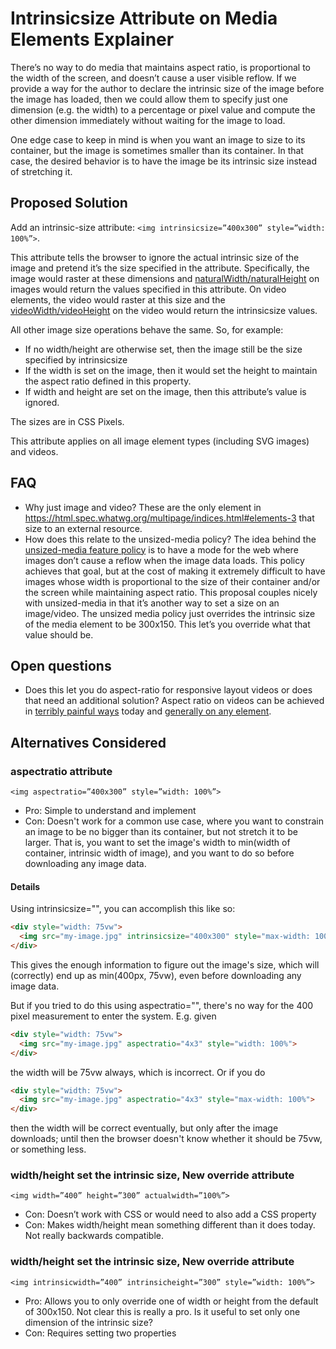 # Intrinsicsize Attribute on Media Elements Explainer

There’s no way to do media that maintains aspect ratio, is proportional to the width of the screen, and doesn’t cause a user visible reflow. If we provide a way for the author to declare the intrinsic size of the image before the image has loaded, then we could allow them to specify just one dimension (e.g. the width) to a percentage or pixel value and compute the other dimension immediately without waiting for the image to load.

One edge case to keep in mind is when you want an image to size to its container, but the image is sometimes smaller than its container. In that case, the desired behavior is to have the image be its intrinsic size instead of stretching it.
## Proposed Solution
Add an intrinsic-size attribute: `<img intrinsicsize=”400x300” style=”width: 100%”>`.

This attribute tells the browser to ignore the actual intrinsic size of the image and pretend it’s the size specified in the attribute. Specifically, the image would raster at these dimensions and [naturalWidth/naturalHeight](https://html.spec.whatwg.org/multipage/embedded-content.html#dom-img-naturalwidth) on images would return the values specified in this attribute. On video elements, the video would raster at this size and the [videoWidth/videoHeight](https://html.spec.whatwg.org/multipage/media.html#dom-video-videowidth) on the video would return the intrinsicsize values.

All other image size operations behave the same. So, for example:
* If no width/height are otherwise set, then the image still be the size specified by intrinsicsize
* If the width is set on the image, then it would set the height to maintain the aspect ratio defined in this property.
* If width and height are set on the image, then this attribute’s value is ignored.

The sizes are in CSS Pixels.

This attribute applies on all image element types (including SVG images) and videos. 
## FAQ
* Why just image and video? These are the only element in https://html.spec.whatwg.org/multipage/indices.html#elements-3 that size to an external resource.
* How does this relate to the unsized-media policy? The idea behind the [unsized-media feature policy](https://github.com/WICG/feature-policy/issues/127) is to have a mode for the web where images don’t cause a reflow when the image data loads. This policy achieves that goal, but at the cost of making it extremely difficult to have images whose width is proportional to the size of their container and/or the screen while maintaining aspect ratio. This proposal couples nicely with unsized-media in that it’s another way to set a size on an image/video. The unsized media policy just overrides the intrinsic size of the media element to be 300x150. This let’s you override what that value should be.
## Open questions
* Does this let you do aspect-ratio for responsive layout videos or does that need an additional solution? Aspect ratio on videos can be achieved in [terribly painful ways](https://alistapart.com/article/creating-intrinsic-ratios-for-video) today and [generally on any element](https://css-tricks.com/aspect-ratio-boxes/).
## Alternatives Considered

### aspectratio attribute
`<img aspectratio=”400x300” style=”width: 100%”>`

* Pro: Simple to understand and implement
* Con:  Doesn't work for a common use case, where you want to constrain an image to be no bigger than its container, but not stretch it to be larger. That is, you want to set the image's width to min(width of container, intrinsic width of image), and you want to do so before downloading any image data.
#### Details
Using intrinsicsize="", you can accomplish this like so:

```html
<div style="width: 75vw">
  <img src="my-image.jpg" intrinsicsize="400x300" style="max-width: 100%">
</div>
```

This gives the enough information to figure out the image's size, which will (correctly) end up as min(400px, 75vw), even before downloading any image data.

But if you tried to do this using aspectratio="", there's no way for the 400 pixel measurement to enter the system. E.g. given

```html
<div style="width: 75vw">
  <img src="my-image.jpg" aspectratio="4x3" style="width: 100%">
</div>
```

the width will be 75vw always, which is incorrect. Or if you do

```html
<div style="width: 75vw">
  <img src="my-image.jpg" aspectratio="4x3" style="max-width: 100%">
</div>
```

then the width will be correct eventually, but only after the image downloads; until then the browser doesn't know whether it should be 75vw, or something less.

### width/height set the intrinsic size, New override attribute
`<img width=”400” height=”300” actualwidth=”100%”>`

* Con: Doesn’t work with CSS or would need to also add a CSS property
* Con: Makes width/height mean something different than it does today. Not really backwards compatible.

### width/height set the intrinsic size, New override attribute
`<img intrinsicwidth=”400” intrinsicheight=”300” style=”width: 100%”>`

* Pro: Allows you to only override one of width or height from the default of 300x150. Not clear this is really a pro. Is it useful to set only one dimension of the intrinsic size?
* Con: Requires setting two properties

